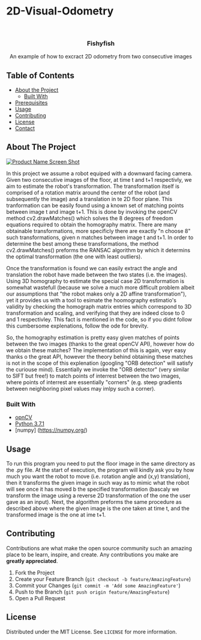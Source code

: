 # 2D-Visual-Odometry



<!-- PROJECT LOGO -->
<br />
<p align="center">
  <a href="https://github.com/nadavleh/Chess_AI">
  </a>

  <h3 align="center">Fishyfish</h3>

  <p align="center">
  An example of how to excract 2D odometry from two consecutive images 
  
  </p>
</p>



<!-- TABLE OF CONTENTS -->
## Table of Contents

* [About the Project](#about-the-project)
  * [Built With](#built-with)
* [Prerequisites](#prerequisites)
* [Usage](#usage)
* [Contributing](#contributing)
* [License](#license)
* [Contact](#contact)



<!-- ABOUT THE PROJECT -->
## About The Project

[![Product Name Screen Shot][product-screenshot]](https://github.com/nadavleh/2D-Visual-Odometry-/blob/main/ORB%20Matching.png)

In this project we assume a robot equiped with a downward facing camera. Given two consecutive images of the floor, at time t and t+1 respectivly, we aim to estimate the robot's transformation. The transformation itself is comprised of a rotation matrix around the center of the robot (and subsequently the image) and a translation in te 2D floor plane.
This tranformation can be easily found using a known set of matching points between image t and image t+1. This is done by invoking the openCV method cv2.drawMatches() which solves the 8 degrees of freedom equations required to obtain the homography matrix. There are many obtainable transformations, more specificly there are exactly "n choose 8" such transformations, given n matches between image t and t+1. In order to determine the best among these transformations, the method cv2.drawMatches() preforms the RANSAC algorithm by which it determins the optimal transformation (the one with least outliers).

Once the transformation is found we can easily extract the angle and translation the robot have made between the two states (i.e. the images). Using 3D homography to estimate the special case 2D transformation is somewhat wastefull (because we solve a much more difficult problem albeit our assumptions that "the robot makes only a 2D affine transformation"), yet it provides us with a tool to esimate the hoomography estimatio's validity by checking the homograph matrix entries which correspond to 3D transformation and scaling, and verifying that they are indeed close to 0 and 1 respectivley. This fact is mentioned in the code, so if you didnt follow this cumbersome explenations, follow the ode for brevity.

So, the homography estimation is pretty easy given matches of points between the two images (thanks to the great openCV API), however how do we obtain these matches? The implementation of this is again, veyr easy thanks o the great API, however the theory behind obtaining these matches is not in the scope of this explenation (googling "ORB detection" will satisfy the curiouse mind). Essentially we invoke the "ORB detector" (very similar to SIFT but free!) to match points of interrest between the two images, where points of interrest are essentially "corners" (e.g. steep gradients between neighboring pixel values may imlpy such a corner).

### Built With

* [opnCV](https://opencv.org/)
* [Python 3.7.1](https://www.python.org/)
* [numpy] (https://numpy.org/)

## Usage
To run this program you need to put the floor image in the same directory as the .py file. At the start of execution, the program will kindly ask you by how much you want the robot to move (i.e. rotation angle and (x,y) translation), then it transforms the given image in such way as to mimic what the robot will see once it has moved b the specified transformation (bascaly we transform the image using a reverse 2D transformation of the one the user gave as an input). Next, the algorithm preforms the same procedure as described above where the given image is the one taken at time t, and the transformed image is the one at ime t+1.


<!-- CONTRIBUTING -->
## Contributing

Contributions are what make the open source community such an amazing place to be learn, inspire, and create. Any contributions you make are **greatly appreciated**.

1. Fork the Project
2. Create your Feature Branch (`git checkout -b feature/AmazingFeature`)
3. Commit your Changes (`git commit -m 'Add some AmazingFeature'`)
4. Push to the Branch (`git push origin feature/AmazingFeature`)
5. Open a Pull Request



<!-- LICENSE -->
## License

Distributed under the MIT License. See `LICENSE` for more information.






<!-- MARKDOWN LINKS & IMAGES -->
<!-- https://www.markdownguide.org/basic-syntax/#reference-style-links -->
[contributors-shield]: https://img.shields.io/github/contributors/nadavleh/repo.svg?style=flat-square
[forks-shield]: https://img.shields.io/github/forks/nadavleh/repo.svg?style=flat-square
[forks-url]: https://github.com/nadavleh/repo/network/members
[stars-shield]: https://img.shields.io/github/stars/nadavleh/repo.svg?style=flat-square
[stars-url]: https://github.com/nadavleh/repo/stargazers
[issues-shield]: https://img.shields.io/github/issues/nadavleh/repo.svg?style=flat-square
[issues-url]: https://github.com/nadavleh/repo/issues
[license-shield]: https://img.shields.io/github/license/nadavleh/repo.svg?style=flat-square
[product-screenshot]: https://github.com/nadavleh/2D-Visual-Odometry-/blob/main/ORB%20Matching.png

